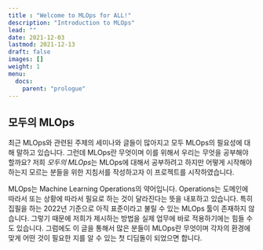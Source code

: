 ```yaml
---
title : "Welcome to MLOps for ALL!"
description: "Introduction to MLOps"
lead: ""
date: 2021-12-03
lastmod: 2021-12-13
draft: false
images: []
weight: 1
menu:
  docs:
    parent: "prologue"
---
```


## 모두의 MLOps

최근 MLOps와 관련된 주제의 세미나와 글들이 많아지고 모두 MLOps의 필요성에 대해 말하고 있습니다.
그런데 MLOps란 무엇이며 이를 위해서 우리는 무엇을 공부해야 할까요?
저희 *모두의 MLOps*는 MLOps에 대해서 공부하려고 하지만 어떻게 시작해야 하는지 모르는 분들을 위한 지침서를 작성하고자 이 프로젝트를 시작하였습니다.

MLOps는 Machine Learning Operations의 약어입니다. Operations는 도메인에 따라서 또는 상황에 따라서 필요로 하는 것이 달라진다는 뜻을 내포하고 있습니다.
특히 집필을 하는 2022년 기준으로 아직 표준이라고 불릴 수 있는 MLOps 툴이 존재하지 않습니다. 그렇기 때문에 저희가 제시하는 방법을 실제 업무에 바로 적용하기에는 힘들 수도 있습니다.
그럼에도 이 글을 통해서 많은 분들이 MLOps란 무엇이며 각자의 환경에 맞게 어떤 것이 필요한 지를 알 수 있는 첫 디딤돌이 되었으면 합니다.
